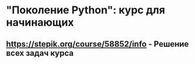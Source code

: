 # "Поколение Python": курс для начинающих
## https://stepik.org/course/58852/info - Решение всех задач курса
